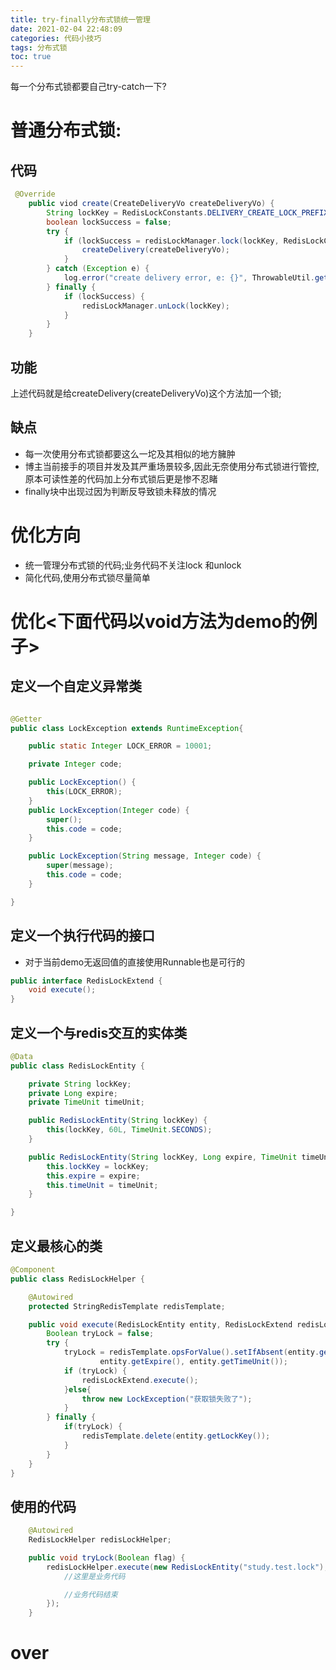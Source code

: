 ```yaml
---
title: try-finally分布式锁统一管理
date: 2021-02-04 22:48:09
categories: 代码小技巧
tags: 分布式锁
toc: true
---
```


每一个分布式锁都要自己try-catch一下?

<!--more-->

# 普通分布式锁:

## 代码

```java
 @Override
    public viod create(CreateDeliveryVo createDeliveryVo) {
        String lockKey = RedisLockConstants.DELIVERY_CREATE_LOCK_PREFIX + createDeliveryVo.getOrderId();
        boolean lockSuccess = false;
        try {
            if (lockSuccess = redisLockManager.lock(lockKey, RedisLockConstants.DEFAULT_REDIS_WAIT_TIME_SECOND_10)) {
                createDelivery(createDeliveryVo);
            }
        } catch (Exception e) {
            log.error("create delivery error, e: {}", ThrowableUtil.getStackTrace(e));
        } finally {
            if (lockSuccess) {
                redisLockManager.unLock(lockKey);
            }
        }
    }
```

## 功能

上述代码就是给createDelivery(createDeliveryVo)这个方法加一个锁; 

## 缺点

- 每一次使用分布式锁都要这么一坨及其相似的地方臃肿
- 博主当前接手的项目并发及其严重场景较多,因此无奈使用分布式锁进行管控,原本可读性差的代码加上分布式锁后更是惨不忍睹
- finally块中出现过因为判断反导致锁未释放的情况

# 优化方向

- 统一管理分布式锁的代码;业务代码不关注lock 和unlock
- 简化代码,使用分布式锁尽量简单

# 优化<下面代码以void方法为demo的例子>

## 定义一个自定义异常类

```java

@Getter
public class LockException extends RuntimeException{

    public static Integer LOCK_ERROR = 10001;

    private Integer code;

    public LockException() {
        this(LOCK_ERROR);
    }
    public LockException(Integer code) {
        super();
        this.code = code;
    }

    public LockException(String message, Integer code) {
        super(message);
        this.code = code;
    }

}
```

## 定义一个执行代码的接口

- 对于当前demo无返回值的直接使用Runnable也是可行的

```java
public interface RedisLockExtend {
    void execute();
}
```

## 定义一个与redis交互的实体类

```java
@Data
public class RedisLockEntity {

    private String lockKey;
    private Long expire;
    private TimeUnit timeUnit;

    public RedisLockEntity(String lockKey) {
        this(lockKey, 60L, TimeUnit.SECONDS);
    }

    public RedisLockEntity(String lockKey, Long expire, TimeUnit timeUnit) {
        this.lockKey = lockKey;
        this.expire = expire;
        this.timeUnit = timeUnit;
    }

}
```

## **定义最核心的类**

```java
@Component
public class RedisLockHelper {

    @Autowired
    protected StringRedisTemplate redisTemplate;

    public void execute(RedisLockEntity entity, RedisLockExtend redisLockExtend) {
        Boolean tryLock = false;
        try {
            tryLock = redisTemplate.opsForValue().setIfAbsent(entity.getLockKey(), "1",
                    entity.getExpire(), entity.getTimeUnit());
            if (tryLock) {
                redisLockExtend.execute();
            }else{
                throw new LockException("获取锁失败了");
            }
        } finally {
            if(tryLock) {
                redisTemplate.delete(entity.getLockKey());
            }
        }
    }
}
```

## 使用的代码

```java
  	@Autowired
    RedisLockHelper redisLockHelper;

    public void tryLock(Boolean flag) {
        redisLockHelper.execute(new RedisLockEntity("study.test.lock"), () -> {
        	//这里是业务代码

            //业务代码结束
        });
    }

```

# over
